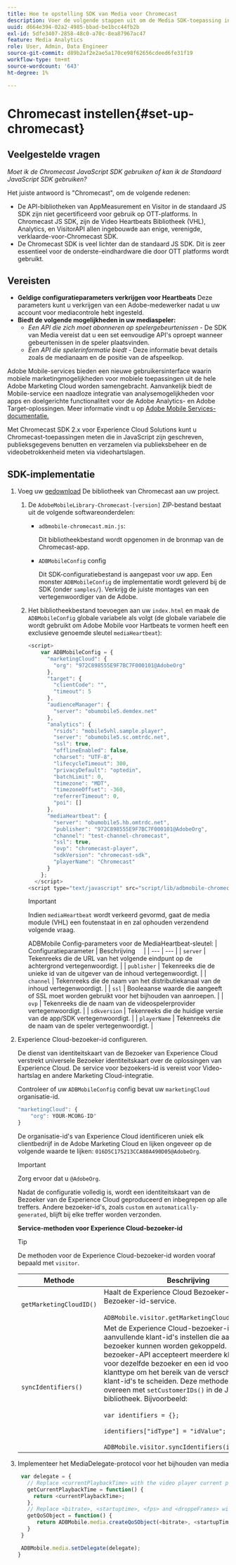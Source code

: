 ```yaml
---
title: Hoe te opstelling SDK van Media voor Chromecast
description: Voer de volgende stappen uit om de Media SDK-toepassing in Chromecast in te stellen.
uuid: d664e394-02a2-4985-bbad-be1bcc44fb2b
exl-id: 5dfe3407-2858-48c0-a70c-8ea87967ac47
feature: Media Analytics
role: User, Admin, Data Engineer
source-git-commit: d89b2af2e2ae5a170ce98f62656cdeed6fe31f19
workflow-type: tm+mt
source-wordcount: '643'
ht-degree: 1%

---
```


# Chromecast instellen{#set-up-chromecast}

## Veelgestelde vragen

_Moet ik de Chromecast JavaScript SDK gebruiken of kan ik de Standaard JavaScript SDK gebruiken?_

Het juiste antwoord is &quot;Chromecast&quot;, om de volgende redenen:
* De API-bibliotheken van AppMeasurement en Visitor in de standaard JS SDK zijn niet gecertificeerd voor gebruik op OTT-platforms. In Chromecast JS SDK, zijn de Video Heartbeats Bibliotheek (VHL), Analytics, en VisitorAPI allen ingebouwde aan enige, verenigde, verklaarde-voor-Chromecast SDK.
* De Chromecast SDK is veel lichter dan de standaard JS SDK. Dit is zeer essentieel voor de onderste-eindhardware die door OTT platforms wordt gebruikt.

## Vereisten

* **Geldige configuratieparameters verkrijgen voor Heartbeats**
Deze parameters kunt u verkrijgen van een Adobe-medewerker nadat u uw account voor mediacontrole hebt ingesteld.
* **Biedt de volgende mogelijkheden in uw mediaspeler:**
   * *Een API die zich moet abonneren op spelergebeurtenissen* - De SDK van Media vereist dat u een set eenvoudige API&#39;s oproept wanneer gebeurtenissen in de speler plaatsvinden.
   * *Een API die spelerinformatie biedt* - Deze informatie bevat details zoals de medianaam en de positie van de afspeelkop.

Adobe Mobile-services bieden een nieuwe gebruikersinterface waarin mobiele marketingmogelijkheden voor mobiele toepassingen uit de hele Adobe Marketing Cloud worden samengebracht. Aanvankelijk biedt de Mobile-service een naadloze integratie van analysemogelijkheden voor apps en doelgerichte functionaliteit voor de Adobe Analytics- en Adobe Target-oplossingen. Meer informatie vindt u op [Adobe Mobile Services-documentatie.](https://experienceleague.adobe.com/docs/mobile-services/using/home.html)

Met Chromecast SDK 2.x voor Experience Cloud Solutions kunt u Chromecast-toepassingen meten die in JavaScript zijn geschreven, publieksgegevens benutten en verzamelen via publieksbeheer en de videobetrokkenheid meten via videohartslagen.

## SDK-implementatie

1. Voeg uw [gedownload](/help/sdk-implement/download-sdks.md#download-2x-sdks) De bibliotheek van Chromecast aan uw project.

   1. De `AdobeMobileLibrary-Chromecast-[version]` ZIP-bestand bestaat uit de volgende softwareonderdelen:

      * `adbmobile-chromecast.min.js`:

         Dit bibliotheekbestand wordt opgenomen in de bronmap van de Chromecast-app.

      * `ADBMobileConfig` config

         Dit SDK-configuratiebestand is aangepast voor uw app. Een monster `ADBMobileConfig` de implementatie wordt geleverd bij de SDK (onder `samples/`). Verkrijg de juiste montages van een vertegenwoordiger van de Adobe.
   1. Het bibliotheekbestand toevoegen aan uw `index.html` en maak de `ADBMobileConfig` globale variabele als volgt (de globale variabele die wordt gebruikt om Adobe Mobile voor Hartbeats te vormen heeft een exclusieve genoemde sleutel `mediaHeartbeat`):

      ```js
      <script>
          var ADBMobileConfig = {
            "marketingCloud": {
              "org": "972C898555E9F7BC7F000101@AdobeOrg"
            },
            "target": {
              "clientCode": "",
              "timeout": 5
            },
            "audienceManager": {
              "server": "obumobile5.demdex.net"
            },
            "analytics": {
              "rsids": "mobile5vhl.sample.player",
              "server": "obumobile5.sc.omtrdc.net",
              "ssl": true,
              "offlineEnabled": false,
              "charset": "UTF-8",
              "lifecycleTimeout": 300,
              "privacyDefault": "optedin",
              "batchLimit": 0,
              "timezone": "MDT",
              "timezoneOffset": -360,
              "referrerTimeout": 0,
              "poi": []
            },
            "mediaHeartbeat": {
              "server": "obumobile5.hb.omtrdc.net",
              "publisher": "972C898555E9F7BC7F000101@AdobeOrg",
              "channel": "test-channel-chromecast",
              "ssl": true,
              "ovp": "chromecast-player",
              "sdkVersion": "chromecast-sdk",
              "playerName": "Chromecast"
            }
          };
        </script>
      <script type="text/javascript" src="script/lib/adbmobile-chromecast.min.js"></script>
      ```

      >[!IMPORTANT]
      >
      >Indien `mediaHeartbeat` wordt verkeerd gevormd, gaat de media module (VHL) een foutenstaat in en zal ophouden verzendend volgende vraag.

      ADBMobile Config-parameters voor de MediaHeartbeat-sleutel:
   | Configuratieparameter | Beschrijving     |
   | --- | --- |
   | `server` | Tekenreeks die de URL van het volgende eindpunt op de achtergrond vertegenwoordigt. |
   | `publisher` | Tekenreeks die de unieke id van de uitgever van de inhoud vertegenwoordigt. |
   | `channel` | Tekenreeks die de naam van het distributiekanaal van de inhoud vertegenwoordigt. |
   | `ssl` | Booleaanse waarde die aangeeft of SSL moet worden gebruikt voor het bijhouden van aanroepen. |
   | `ovp` | Tekenreeks die de naam van de videospelerprovider vertegenwoordigt. |
   | `sdkversion` | Tekenreeks die de huidige versie van de app/SDK vertegenwoordigt. |
   | `playerName` | Tekenreeks die de naam van de speler vertegenwoordigt. |


1. Experience Cloud-bezoeker-id configureren.

   De dienst van identiteitskaart van de Bezoeker van Experience Cloud verstrekt universele Bezoeker identiteitskaart over de oplossingen van Experience Cloud. De service voor bezoekers-id is vereist voor Video-hartslag en andere Marketing Cloud-integratie.

   Controleer of uw `ADBMobileConfig` config bevat uw `marketingCloud` organisatie-id.

   ```js
   "marketingCloud": {
       "org": YOUR-MCORG-ID"
   }
   ```

   De organisatie-id&#39;s van Experience Cloud identificeren uniek elk clientbedrijf in de Adobe Marketing Cloud en lijken ongeveer op de volgende waarde te lijken: `016D5C175213CCA80A490D05@AdobeOrg`.

   >[!IMPORTANT]
   >
   >Zorg ervoor dat u `@AdobeOrg`.

   Nadat de configuratie volledig is, wordt een identiteitskaart van de Bezoeker van de Experience Cloud geproduceerd en inbegrepen op alle treffers. Andere bezoeker-id&#39;s, zoals `custom` en `automatically-generated`, blijft bij elke treffer worden verzonden.

   **Service-methoden voor Experience Cloud-bezoeker-id**

   >[!TIP]
   >
   >De methoden voor de Experience Cloud-bezoeker-id worden vooraf bepaald met `visitor`.

   | Methode | Beschrijving |
   | --- | --- |
   | `getMarketingCloudID()` | Haalt de Experience Cloud Bezoeker-id op van de Bezoeker-id-service.  <br/><br/>`ADBMobile.visitor.getMarketingCloudID();` |
   | `syncIdentifiers()` | Met de Experience Cloud-bezoeker-id kunt u aanvullende klant-id&#39;s instellen die aan elke bezoeker kunnen worden gekoppeld. De bezoeker-API accepteert meerdere klant-id&#39;s voor dezelfde bezoeker en een id voor het klanttype om het bereik van de verschillende klant-id&#39;s te scheiden. Deze methode komt overeen met `setCustomerIDs()` in de JavaScript-bibliotheek.  Bijvoorbeeld: <br/><br/>`var identifiers = {};` <br/><br/>`identifiers["idType"] = "idValue";` <br/><br/>`ADBMobile.visitor.syncIdentifiers(identifiers);` |

1. Implementeer het MediaDelegate-protocol voor het bijhouden van media

   ```js
    var delegate = {
      // Replace <currentPlaybackTime> with the video player current playback time
      getCurrentPlaybackTime = function() {
        return <currentPlaybackTime>;
      },
      // Replace <bitrate>, <startuptime>, <fps> and <droppeFrames> with the current playback QoS values.
      getQoSObject = function() {
         return ADBMobile.media.createQoSObject(<bitrate>, <startupTime>, <fps>, <droppedFrames>);
      }
    }
   
    ADBMobile.media.setDelegate(delegate);
   }
   ```

<!--   **Postbacks -** For more information about configuring postbacks, see [Configure Postbacks.](https://experienceleague.adobe.com/docs/mobile-services/using/manage-app-settings-ug/configuring-app/signals.html) -->
